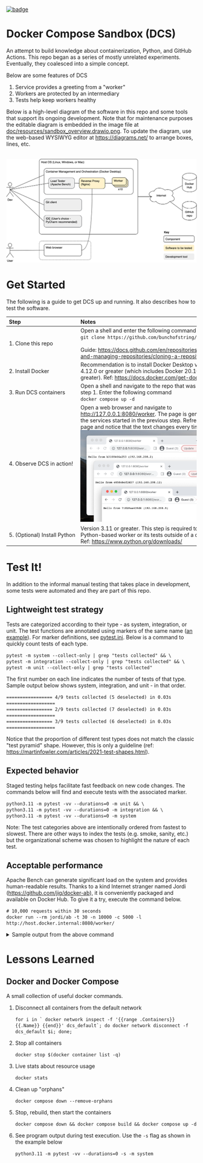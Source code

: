 [![badge](https://github.com/bunchofstring/dcs/actions/workflows/python-app.yml/badge.svg)](https://github.com/bunchofstring/dcs/actions/workflows/python-app.yml)
# Docker Compose Sandbox (DCS)
An attempt to build knowledge about containerization, Python, and GitHub Actions. This repo began as a series of mostly unrelated experiments. Eventually, they coalesced into a simple concept.

Below are some features of DCS
1. Service provides a greeting from a "worker"
1. Workers are protected by an intermediary
1. Tests help keep workers healthy

Below is a high-level diagram of the software in this repo and some tools that support its ongoing development. Note that for maintenance purposes the editable diagram is embedded in the image file at [doc/resources/sandbox_overview.drawio.png](doc/resources/sandbox_overview.drawio.png). To update the diagram, use the web-based WYSIWYG editor at https://diagrams.net/ to arrange boxes, lines, etc.

<br>
<img src="doc/resources/sandbox_overview.drawio.png" width=900>

# Get Started
The following is a guide to get DCS up and running. It also describes how to test the software.

| Step                                          | Notes                                                                                                                                                                                                                                                   |
|:----------------------------------------------|:--------------------------------------------------------------------------------------------------------------------------------------------------------------------------------------------------------------------------------------------------------|
| 1.&nbsp;Clone&nbsp;this&nbsp;repo             | Open a shell and enter the following command<br>`git clone https://github.com/bunchofstring/dcs.git`<br><br>Guide:&nbsp;https://docs.github.com/en/repositories/creating-and-managing-repositories/cloning-a-repository                                 |
| 2.&nbsp;Install&nbsp;Docker                   | Recommendation is to install Docker Desktop version 4.12.0 or greater (which includes Docker 20.10.17 or greater). Ref: https://docs.docker.com/get-docker/                                                                                             |
| 3.&nbsp;Run&nbsp;DCS&nbsp;containers          | Open a shell and navigate to the repo that was cloned in step 1. Enter the following command<br>`docker compose up -d`                                                                                                                                  |
| 4.&nbsp;Observe&nbsp;DCS&nbsp;in&nbsp;action! | Open a web browser and navigate to http://127.0.0.1:8080/worker. The page is generated by the services started in the previous step. Refresh the page and notice that the text changes every time.<br>![](doc/resources/hello_from_three_places.png)    |
| 5.&nbsp;(Optional)&nbsp;Install&nbsp;Python   | Version 3.11 or greater. This step is required to run the Python-based worker or its tests outside of a container. Ref: https://www.python.org/downloads/                                                                                               |

# Test It!
In addition to the informal manual testing that takes place in development, some tests were automated and they are part of this repo.

## Lightweight test strategy
Tests are categorized according to their type - as system, integration, or unit. The test functions are annotated using markers of the same name ([an example](https://github.com/bunchofstring/dcs/blob/c6a24bd06a41855a336edbd6e96b99c2296bf35c/worker/source/test_sandbox.py#L30)). For marker definitions, see [pytest.ini](pytest.ini). Below is a command to quickly count tests of each type.
```shell
pytest -m system --collect-only | grep "tests collected" && \
pytest -m integration --collect-only | grep "tests collected" && \
pytest -m unit --collect-only | grep "tests collected"
```
The first number on each line indicates the number of tests of that type. Sample output below shows system, integration, and unit - in that order.
```shell
================= 4/9 tests collected (5 deselected) in 0.03s ==================
================= 2/9 tests collected (7 deselected) in 0.03s ==================
================= 3/9 tests collected (6 deselected) in 0.03s ==================
```

Notice that the proportion of different test types does not match the classic "test pyramid" shape. However, this is only a guideline (ref: https://martinfowler.com/articles/2021-test-shapes.html).

## Expected behavior
Staged testing helps facilitate fast feedback on new code changes. The commands below will find and execute tests with the associated marker.
```shell
python3.11 -m pytest -vv --durations=0 -m unit && \
python3.11 -m pytest -vv --durations=0 -m integration && \
python3.11 -m pytest -vv --durations=0 -m system
```
Note: The test categories above are intentionally ordered from fastest to slowest. There are other ways to index the tests (e.g. smoke, sanity, etc.) but the organizational scheme was chosen to highlight the nature of each test.
## Acceptable performance
Apache Bench can generate significant load on the system and provides human-readable results. Thanks to a kind Internet stranger named Jordi (https://github.com/jig/docker-ab), it is conveniently packaged and available on Docker Hub. To give it a try, execute the command below.
```shell
# 10,000 requests within 30 seconds
docker run --rm jordi/ab -t 30 -n 10000 -c 5000 -l http://host.docker.internal:8080/worker/
```
<details>
  <summary>Sample output from the above command</summary>
<br>
The following is from a MacBook Pro, 2015 model
<ul>
<li>2.2 GHz Quad-Core Intel Core i7</li>
<li>16 GB 1600 MHz DDR3</li>
<li>macOS Monterey</li>
</ul>

```shell
Benchmarking host.docker.internal (be patient)
Completed 1000 requests
Completed 2000 requests
Completed 3000 requests
Completed 4000 requests
Completed 5000 requests
Completed 6000 requests
Completed 7000 requests
Completed 8000 requests
Completed 9000 requests
Completed 10000 requests
Finished 10000 requests


Server Software:        nginx/1.23.1
Server Hostname:        host.docker.internal
Server Port:            8080

Document Path:          /worker/
Document Length:        Variable

Concurrency Level:      5000
Time taken for tests:   23.331 seconds
Complete requests:      10000
Failed requests:        0
Total transferred:      1361999 bytes
HTML transferred:       391999 bytes
Requests per second:    428.61 [#/sec] (mean)
Time per request:       11665.651 [ms] (mean)
Time per request:       2.333 [ms] (mean, across all concurrent requests)
Transfer rate:          57.01 [Kbytes/sec] received

Connection Times (ms)
              min  mean[+/-sd] median   max
Connect:        1  918 1331.2    454    7704
Processing:   117 1407 2200.5    568   23022
Waiting:        5 1383 2201.4    542   23021
Total:        286 2324 2589.7   1161   23272

Percentage of the requests served within a certain time (ms)
  50%   1161
  66%   1983
  75%   2402
  80%   2966
  90%   5277
  95%   8056
  98%  10505
  99%  13349
 100%  23272 (longest request)
```
</details>

# Lessons Learned

## Docker and Docker Compose
A small collection of useful docker commands.
1. Disconnect all containers from the default network
   ```shell
   for i in ` docker network inspect -f '{{range .Containers}}{{.Name}} {{end}}' dcs_default`; do docker network disconnect -f dcs_default $i; done;
   ```
1. Stop all containers
   ```shell
   docker stop $(docker container list -q)
   ```
1. Live stats about resource usage
   ```shell
   docker stats
   ```
1. Clean up "orphans"
   ```shell
   docker compose down --remove-orphans
   ```
1. Stop, rebuild, then start the containers
   ```shell
   docker compose down && docker compose build && docker compose up -d
   ```
1. See program output during test execution. Use the `-s` flag as shown in the example below
   ```
   python3.11 -m pytest -vv --durations=0 -s -m system
   ```
